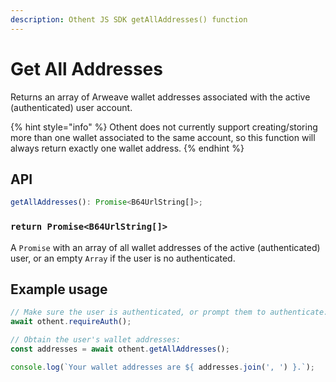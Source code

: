 ```yaml
---
description: Othent JS SDK getAllAddresses() function
---
```


# Get All Addresses

Returns an array of Arweave wallet addresses associated with the active (authenticated) user account.

{% hint style="info" %}
Othent does not currently support creating/storing more than one wallet associated to the same account, so this function
will always return exactly one wallet address.
{% endhint %}

## API

```ts
getAllAddresses(): Promise<B64UrlString[]>;
```

### `return Promise<B64UrlString[]>`

A `Promise` with an array of all wallet addresses of the active (authenticated) user, or an empty `Array` if the user is
no authenticated.

## Example usage

```ts
// Make sure the user is authenticated, or prompt them to authenticate:
await othent.requireAuth();

// Obtain the user's wallet addresses:
const addresses = await othent.getAllAddresses();

console.log(`Your wallet addresses are ${ addresses.join(', ') }.`);
```
